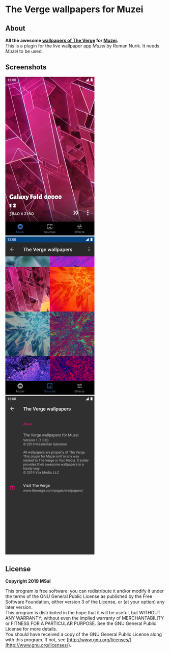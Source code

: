 # The Verge wallpapers for Muzei

## About

**All the awesome [wallpapers of The Verge](https://www.theverge.com/pages/wallpapers/) for [Muzei](http://get.muzei.co/).**  
This is a plugin for the live wallpaper app _Muzei_ by Roman Nurik. It needs _Muzei_ to be used.

## Screenshots

<div>
   <img src="art/screen_01.png" width="280" alt="screenshot 1">
   <img src="art/screen_02.png" width="280" alt="screenshot 2">
   <img src="art/screen_03.png" width="280" alt="screenshot 3">
</div>

## License

**Copyright 2019 MSal**

This program is free software: you can redistribute it and/or modify it under the terms of the GNU General Public License as published by the Free Software Foundation, either version 3 of the License, or (at your option) any later version.  
This program is distributed in the hope that it will be useful, but WITHOUT ANY WARRANTY;
without even the implied warranty of MERCHANTABILITY or FITNESS FOR A PARTICULAR PURPOSE.
See the GNU General Public License for more details.  
You should have received a copy of the GNU General Public License along with this program. If not, see [http://www.gnu.org/licenses/](http://www.gnu.org/licenses/).
